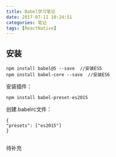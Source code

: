 ```yaml
---
title: Babel学习笔记
date: 2017-07-11 10:24:51
categories: 笔记
tags: [ReactNative]
---
```


## 安装
```
npm install babel@5 --save  //安装ES5
npm install babel-core --save  //安装ES6
```
<!--more-->
安装插件：
```
npm install babel-preset-es2015
```

创建.babelrc文件：
```
{
"presets": ["es2015"]
}
```

## 
待补充
